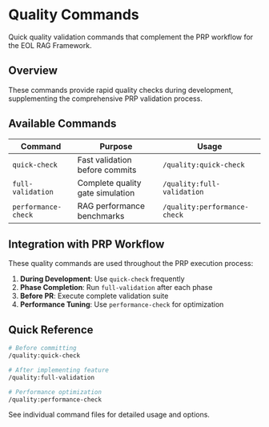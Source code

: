 # Quality Commands

Quick quality validation commands that complement the PRP workflow for the EOL RAG Framework.

## Overview

These commands provide rapid quality checks during development, supplementing the comprehensive PRP validation process.

## Available Commands

| Command | Purpose | Usage |
|---------|---------|-------|
| `quick-check` | Fast validation before commits | `/quality:quick-check` |
| `full-validation` | Complete quality gate simulation | `/quality:full-validation` |
| `performance-check` | RAG performance benchmarks | `/quality:performance-check` |

## Integration with PRP Workflow

These quality commands are used throughout the PRP execution process:

1. **During Development**: Use `quick-check` frequently
2. **Phase Completion**: Run `full-validation` after each phase
3. **Before PR**: Execute complete validation suite
4. **Performance Tuning**: Use `performance-check` for optimization

## Quick Reference

```bash
# Before committing
/quality:quick-check

# After implementing feature
/quality:full-validation

# Performance optimization
/quality:performance-check
```

See individual command files for detailed usage and options.
